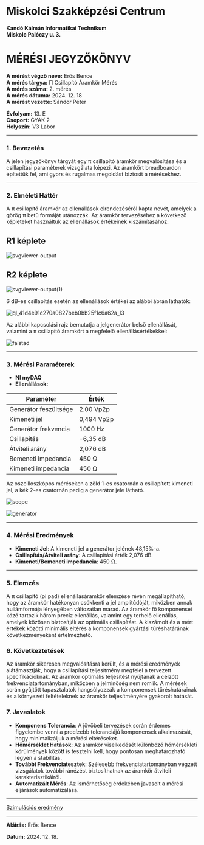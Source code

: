 # Miskolci Szakképzési Centrum  
**Kandó Kálmán Informatikai Technikum**  
**Miskolc Palóczy u. 3.**

# MÉRÉSI JEGYZŐKÖNYV

**A mérést végző neve:** Erős Bence  
**A mérés tárgya:** Π Csillapító Áramkör Mérés <br>
**A mérés száma:** 2. mérés  
**A mérés dátuma:** 2024. 12. 18  
**A mérést vezette:** Sándor Péter  

**Évfolyam:** 13. E  
**Csoport:** GYAK 2  
**Helyszín:** V3 Labor 

---

### 1. **Bevezetés**

A jelen jegyzőkönyv tárgyát egy π csillapító áramkör megvalósítása és a csillapítási paraméterek vizsgálata képezi. Az áramkört breadboardon építettük fel, ami gyors és rugalmas megoldást biztosít a mérésekhez.

---

### 2. **Elméleti Háttér**

A π csillapító áramkör az ellenállások elrendezéséről kapta nevét, amelyek a görög π betű formáját utánozzák. Az áramkör tervezéséhez a következő képleteket használtuk az ellenállások értékeinek kiszámításához:


## R1 képlete

![svgviewer-output](https://github.com/user-attachments/assets/69e1d223-8301-47d5-991e-cf5a02ca3129)



## R2 képlete

![svgviewer-output(1)](https://github.com/user-attachments/assets/066c4496-6457-491b-8b07-8cb2e8a842ca)


6 dB-es csillapítás esetén az ellenállások értékei az alábbi ábrán láthatók:

![ql_41d4e91c270a0827beb0bb25f1c6a62a_l3](https://github.com/user-attachments/assets/885313a7-7437-4c7a-ae67-1187bd0af9c2)


Az alábbi kapcsolási rajz bemutatja a jelgenerátor belső ellenállását, valamint a π csillapító áramkört a megfelelő ellenállásértékekkel:

![falstad](https://github.com/user-attachments/assets/6a13f673-6dae-4699-b7e5-f4dd4bd87ebf)



---

### 3. **Mérési Paraméterek**

- **NI myDAQ**
- **Ellenállások:**

| Paraméter           | Érték |
|---------------------|-------|
| Generátor feszültsége | 2.00 Vp2p|
| Kimeneti jel        | 0,494 Vp2p |
| Generátor frekvencia| 1000 Hz |
| Csillapítás         | -6,35 dB |
| Átviteli arány      | 2,076 dB |
| Bemeneti impedancia | 450 Ω |
| Kimeneti impedancia | 450 Ω |   

Az oszcilloszkópos méréseken a zöld 1-es csatornán a csillapított kimeneti jel, a kék 2-es csatornán pedig a generátor jele látható.

![scope](https://github.com/user-attachments/assets/c7ba884a-8443-4741-84d1-18e663a28d21)

![generator](https://github.com/user-attachments/assets/47bb4378-eae5-4169-a4f1-36f3bb9e3b4b)



---

### 4. **Mérési Eredmények**

- **Kimeneti Jel**: A kimeneti jel a generátor jelének 48,15%-a.  
- **Csillapítás/Átviteli arány**: A csillapítási érték 2,076 dB.  
- **Kimeneti/Bemeneti impedancia**: 450 Ω.

---

### 5. **Elemzés**
A π csillapító (pi pad) ellenállásáramkör elemzése révén megállapítható, hogy az áramkör hatékonyan csökkenti a jel amplitúdóját, miközben annak hullámformája lényegében változatlan marad. Az áramkör fő komponensei közé tartozik három precíz ellenállás, valamint egy terhelő ellenállás, amelyek közösen biztosítják az optimális csillapítást. A kiszámolt és a mért értékek közötti minimális eltérés a komponensek gyártási tűréshatárának következményeként értelmezhető.

### 6. **Következtetések**
Az áramkör sikeresen megvalósításra került, és a mérési eredmények alátámasztják, hogy a csillapítási teljesítmény megfelel a tervezett specifikációknak. Az áramkör optimális teljesítést nyújtanak a célzótt frekvenciatartományban, miközben a jelminőség nem romlik. A mérések során gyûjtött tapasztalatok hangsúlyozzák a komponensek tűréshatárainak és a környezeti feltételeknek az áramkör teljesítményére gyakorolt hatását.

### 7. **Javaslatok**

- **Komponens Tolerancia**: A jövőbeli tervezések során érdemes figyelembe venni a precízebb toleranciájú komponensek alkalmazását, hogy minimalizáljuk a mérési eltéréseket.
- **Hőmérséklet Hatások**: Az áramkör viselkedését különböző hőmérsékleti körülmények között is tesztelni kell, hogy pontosan meghatározható legyen a stabilitás.
- **További Frekvenciatesztek**: Szélesebb frekvenciatartományban végzett vizsgálatok további ránézést biztosíthatnak az áramkör átviteli karakterisztikáiról.
- **Automatizált Mérés**: Az ismérhetőség érdekében javasolt a mérési eljárások automatizálása.

---
[Szimulációs eredmény](https://www.falstad.com/circuit/circuitjs.html?ctz=CQAgjCAMB0l3BWc0wCZIA4AsBmBDUsM4A2AThxAUiqpoQFMBaMMAKADcQySRdVuvdBijhw8WjSnQEbAE6CQwpZhUiaJOGwDuShEIDsAnJCxKjUeSBNnUFrGEMCaWajr6PzArCVsXI7jxqimBYZgG6ylGqoeHuWEF2Avo0SZYADiFhwbHWfKIRfIn2vl6WkarRImmFURao+mUBCg1Oerz8omDEzR5tDh04zuA9Vgn9QZ0aWpkpZXOdlOHi8PCBgwKtfEPl7dvenlPxhzvj+7tnnQs7AUA)

---

**Aláírás:** Erős Bence

**Dátum:** 2024. 12. 18.


